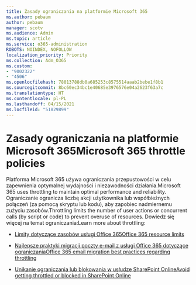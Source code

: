 ```yaml
---
title: Zasady ograniczania na platformie Microsoft 365
ms.author: pebaum
author: pebaum
manager: scotv
ms.audience: Admin
ms.topic: article
ms.service: o365-administration
ROBOTS: NOINDEX, NOFOLLOW
localization_priority: Priority
ms.collection: Adm_O365
ms.custom:
- "9002322"
- "4506"
ms.openlocfilehash: 78013788db0a685253c8575514aaab2bebe1f8b1
ms.sourcegitcommit: 8bc60ec34bc1e40685e3976576e04a2623f63a7c
ms.translationtype: HT
ms.contentlocale: pl-PL
ms.lasthandoff: 04/15/2021
ms.locfileid: "51829899"
---
```

# <a name="microsoft-365-throttle-policies"></a><span data-ttu-id="63cd2-102">Zasady ograniczania na platformie Microsoft 365</span><span class="sxs-lookup"><span data-stu-id="63cd2-102">Microsoft 365 throttle policies</span></span>

<span data-ttu-id="63cd2-103">Platforma Microsoft 365 używa ograniczania przepustowości w celu zapewnienia optymalnej wydajności i niezawodności działania.</span><span class="sxs-lookup"><span data-stu-id="63cd2-103">Microsoft 365 uses throttling to maintain optimal performance and reliability.</span></span> <span data-ttu-id="63cd2-104">Ograniczanie ogranicza liczbę akcji użytkownika lub współbieżnych połączeń (za pomocą skryptu lub kodu), aby zapobiec nadmiernemu zużyciu zasobów.</span><span class="sxs-lookup"><span data-stu-id="63cd2-104">Throttling limits the number of user actions or concurrent calls (by script or code) to prevent overuse of resources.</span></span> <span data-ttu-id="63cd2-105">Dowiedz się więcej na temat ograniczania:</span><span class="sxs-lookup"><span data-stu-id="63cd2-105">Learn more about throttling:</span></span>

- [<span data-ttu-id="63cd2-106">Limity dotyczące zasobów usługi Office 365</span><span class="sxs-lookup"><span data-stu-id="63cd2-106">Office 365 resource limits</span></span>](https://docs.microsoft.com/office365/Enterprise/office-365-resource-limits)

- [<span data-ttu-id="63cd2-107">Najlepsze praktyki migracji poczty e-mail z usługi Office 365 dotyczące ograniczania</span><span class="sxs-lookup"><span data-stu-id="63cd2-107">Office 365 email migration best practices regarding throttling</span></span>](https://docs.microsoft.com/exchange/mailbox-migration/office-365-migration-best-practices#office-365-throttling)

- [<span data-ttu-id="63cd2-108">Unikanie ograniczania lub blokowania w usłudze SharePoint Online</span><span class="sxs-lookup"><span data-stu-id="63cd2-108">Avoid getting throttled or blocked in SharePoint Online</span></span>](https://docs.microsoft.com/sharepoint/dev/general-development/how-to-avoid-getting-throttled-or-blocked-in-sharepoint-online)
